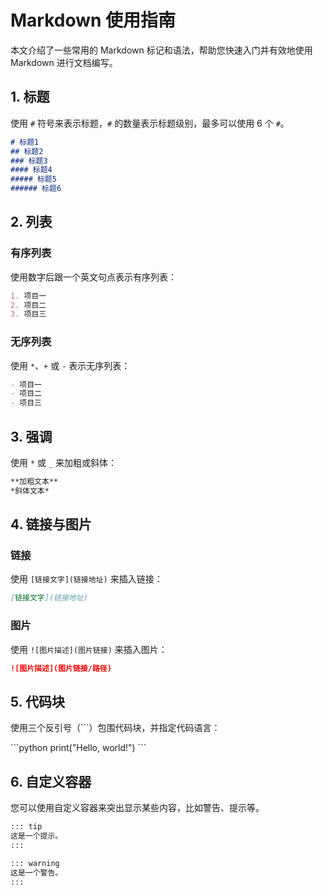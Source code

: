 # Markdown 使用指南

本文介绍了一些常用的 Markdown 标记和语法，帮助您快速入门并有效地使用 Markdown 进行文档编写。

## 1. 标题

使用 `#` 符号来表示标题，`#` 的数量表示标题级别，最多可以使用 6 个 `#`。

```markdown
# 标题1
## 标题2
### 标题3
#### 标题4
##### 标题5
###### 标题6
```

## 2. 列表

### 有序列表

使用数字后跟一个英文句点表示有序列表：

```markdown
1. 项目一
2. 项目二
3. 项目三
```

### 无序列表

使用 `*`、`+` 或 `-` 表示无序列表：

```markdown
- 项目一
- 项目二
- 项目三
```

## 3. 强调

使用 `*` 或 `_` 来加粗或斜体：

```markdown
**加粗文本**
*斜体文本*
```

## 4. 链接与图片

### 链接

使用 `[链接文字](链接地址)` 来插入链接：

```markdown
[链接文字](链接地址)
```

### 图片

使用 `![图片描述](图片链接)` 来插入图片：

```markdown
![图片描述](图片链接/路径)
```

## 5. 代码块

使用三个反引号（\`\`\`）包围代码块，并指定代码语言：

\```python
print("Hello, world!")
\```

## 6. 自定义容器

您可以使用自定义容器来突出显示某些内容，比如警告、提示等。

```markdown
::: tip
这是一个提示。
:::

::: warning
这是一个警告。
:::
```
